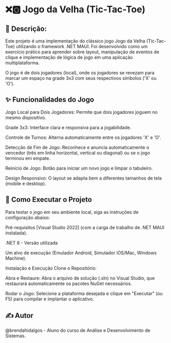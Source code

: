 # ❌🅾️ Jogo da Velha (Tic-Tac-Toe)

## 📝 Descrição: 
Este projeto é uma implementação do clássico jogo Jogo da Velha (Tic-Tac-Toe) utilizando o framework .NET MAUI. Foi desenvolvido como um exercício prático para aprender sobre layout, manipulação de eventos de clique e implementação de lógica de jogo em uma aplicação multiplataforma.

O jogo é de dois jogadores (local), onde os jogadores se revezam para marcar um espaço na grade 3x3 com seus respectivos símbolos ('X' ou 'O').

## ✨ Funcionalidades do Jogo
Jogo Local para Dois Jogadores: Permite que dois jogadores joguem no mesmo dispositivo.

Grade 3x3: Interface clara e responsiva para a jogabilidade.

Controle de Turnos: Alterna automaticamente entre os jogadores 'X' e 'O'.

Detecção de Fim de Jogo: Reconhece e anuncia automaticamente o vencedor (três em linha horizontal, vertical ou diagonal) ou se o jogo terminou em empate.

Reinício de Jogo: Botão para iniciar um novo jogo e limpar o tabuleiro.

Design Responsivo: O layout se adapta bem a diferentes tamanhos de tela (mobile e desktop).

## 🚀 Como Executar o Projeto
Para testar o jogo em seu ambiente local, siga as instruções de configuração abaixo:

Pré-requisitos
[Visual Studio 2022] (com a carga de trabalho de .NET MAUI instalada).

.NET 8 - Versão utilizada

Um alvo de execução (Emulador Android, Simulador iOS/Mac, Windows Machine).

Instalação e Execução
Clone o Repositório:

Abra e Restaure: Abra o arquivo de solução (.sln) no Visual Studio, que restaurará automaticamente os pacotes NuGet necessários.

Rodar o Jogo: Selecione a plataforma desejada e clique em "Executar" (ou F5) para compilar e implantar o aplicativo.

## ✍️ Autor
@brendahidalgos - Aluno do curso de Análise e Desenvolvimento de Sistemas.
